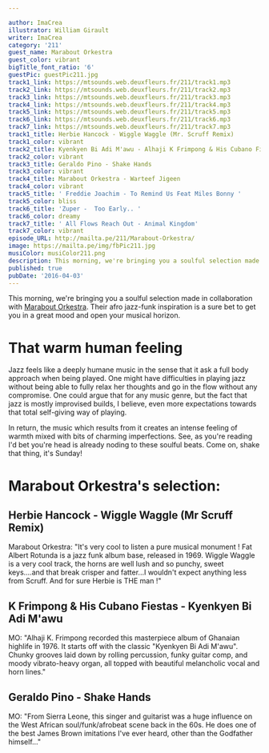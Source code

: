 ```yaml
---

author: ImaCrea
illustrator: William Girault
writer: ImaCrea
category: '211'
guest_name: Marabout Orkestra
guest_color: vibrant
bigTitle_font_ratio: '6'
guestPic: guestPic211.jpg
track1_link: https://mtsounds.web.deuxfleurs.fr/211/track1.mp3
track2_link: https://mtsounds.web.deuxfleurs.fr/211/track2.mp3
track3_link: https://mtsounds.web.deuxfleurs.fr/211/track3.mp3
track4_link: https://mtsounds.web.deuxfleurs.fr/211/track4.mp3
track5_link: https://mtsounds.web.deuxfleurs.fr/211/track5.mp3
track6_link: https://mtsounds.web.deuxfleurs.fr/211/track6.mp3
track7_link: https://mtsounds.web.deuxfleurs.fr/211/track7.mp3
track1_title: Herbie Hancock - Wiggle Waggle (Mr. Scruff Remix)
track1_color: vibrant
track2_title: Kyenkyen Bi Adi M'awu - Alhaji K Frimpong & His Cubano Fiestas
track2_color: vibrant
track3_title: Geraldo Pino - Shake Hands
track3_color: vibrant
track4_title: Marabout Orkestra - Warteef Jigeen
track4_color: vibrant
track5_title: ' Freddie Joachim - To Remind Us Feat Miles Bonny '
track5_color: bliss
track6_title: 'Zuper -  Too Early.. '
track6_color: dreamy
track7_title: ' All Flows Reach Out - Animal Kingdom'
track7_color: vibrant
episode_URL: http://mailta.pe/211/Marabout-Orkestra/
image: https://mailta.pe/img/fbPic211.jpg
musiColor: musiColor211.png
description: This morning, we're bringing you a soulful selection made in collaboration with Marabout Orkestra. Their afro jazz-funk inspiration is a sure bet to get you in a great mood and open your musical horizon.
published: true
pubDate: '2016-04-03'
---
```






This morning, we're bringing you a soulful selection made in collaboration with [Marabout Orkestra](http://maraboutorkestra.com/). Their afro jazz-funk inspiration is a sure bet to get you in a great mood and open your musical horizon. 


# That warm human feeling

Jazz feels like a deeply humane music in the sense that it ask a full body approach when being played. One might have difficulties in playing jazz without being able to fully relax her thoughts and go in the flow without any compromise. One could argue that for any music genre, but the fact that jazz is mostly improvised builds, I believe, even more expectations towards that total self-giving way of playing.

In return, the music which results from it creates an intense feeling of warmth mixed with bits of charming imperfections. See, as you're reading I'd bet you're head is already noding to these soulful beats. Come on, shake that thing, it's Sunday!
 
# Marabout Orkestra's selection:

## Herbie Hancock - Wiggle Waggle (Mr Scruff Remix)

Marabout Orkestra: "It's very cool to listen a pure musical monument ! Fat Albert Rotunda is a jazz funk album base, released in 1969.
Wiggle Waggle is a very cool track, the horns are well lush and so punchy, sweet keys....and that break crisper and fatter...I wouldn't expect anything less from Scruff. And for sure Herbie is THE man !"

## K Frimpong & His Cubano Fiestas - Kyenkyen Bi Adi M'awu

MO: "Alhaji K. Frimpong recorded this masterpiece album of Ghanaian highlife in 1976. It starts off with the classic "Kyenkyen Bi Adi M'awu". Chunky grooves laid down by rolling percussion, funky guitar comp, and moody vibrato-heavy organ, all topped with beautiful melancholic vocal and horn lines."

## Geraldo Pino - Shake Hands

MO: "From Sierra Leone, this singer and guitarist was a huge influence on the West African soul/funk/afrobeat scene back in the 60s. He does one of the best James Brown imitations I've ever heard, other than the Godfather himself..."
